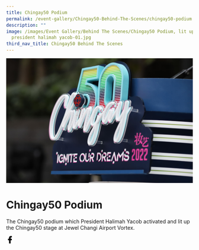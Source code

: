 ```yaml
---
title: Chingay50 Podium
permalink: /event-gallery/Chingay50-Behind-The-Scenes/chingay50-podium
description: ""
image: /images/Event Gallery/Behind The Scenes/Chingay50 Podium, lit up by
  president halimah yacob-01.jpg
third_nav_title: Chingay50 Behind The Scenes
---
```

![Chingay50 Podium](/images/Event%20Gallery/Behind%20The%20Scenes/Chingay50%20Podium,%20lit%20up%20by%20president%20halimah%20yacob-01.jpg)

# **Chingay50 Podium**

The Chingay50 podium which President Halimah Yacob activated and lit up the Chingay50 stage at Jewel Changi Airport Vortex.

<a href="http://www.facebook.com/sharer.php?u=http://www.chingay.gov.sg/image/event-gallery/finale-at-jewel-changi-airport-vortex" style="float:left;">
	<img src="/images/facebook.png" style="width:auto;height:20px;">
</a>